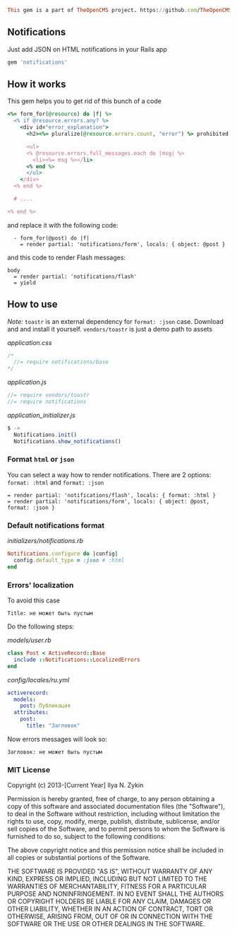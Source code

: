 ```ruby
This gem is a part of TheOpenCMS project. https://github.com/TheOpenCMS
```

## Notifications

Just add JSON on HTML notifications in your Rails app

```ruby
gem 'notifications'
```

## How it works

This gem helps you to get rid of this bunch of a code

```ruby
<%= form_for(@resource) do |f| %>
  <% if @resource.errors.any? %>
    <div id="error_explanation">
      <h2><%= pluralize(@resource.errors.count, "error") %> prohibited this resource from being saved:</h2>

      <ul>
      <% @resource.errors.full_messages.each do |msg| %>
        <li><%= msg %></li>
      <% end %>
      </ul>
    </div>
  <% end %>

  # ....

<% end %>
```

and replace it with the following code:

```slim
  - form_for(@post) do |f|
    = render partial: 'notifications/form', locals: { object: @post }
```

and this code to render Flash messages:

```slim
body
  = render partial: 'notifications/flash'
  = yield
```

## How to use

*Note:* `toastr` is an external dependency for `format: :json` case. Download and and install it yourself. `vendors/toastr` is just a demo path to assets

*application.css*

```css
/*
  //= require notifications/base
*/
```

*application.js*

```js
//= require vendors/toastr
//= require notifications
```

*application_initializer.js*

```js
$ ->
  Notifications.init()
  Notifications.show_notifications()
```

### Format `html` or `json`

You can select a way how to render notifications. There are 2 options: `format: :html` and `format: :json`

```slim
= render partial: 'notifications/flash', locals: { format: :html }
= render partial: 'notifications/form', locals: { object: @post, format: :json }
```

### Default notifications format

*initializers/notifications.rb*

```ruby
Notifications.configure do |config|
  config.default_type = :json # :html
end
```

### Errors' localization

To avoid this case

```
Title: не может быть пустым
```

Do the following steps:

*models/user.rb*

```ruby
class Post < ActiveRecord::Base
  include ::Notifications::LocalizedErrors
end
```

*config/locales/ru.yml*

```yml
activerecord:
  models:
    post: Публикация
  attributes:
    post:
      title: "Загловок"
```

Now errors messages will look so:

```
Загловок: не может быть пустым
```

### MIT License

Copyright (c) 2013-[Current Year] Ilya N. Zykin

Permission is hereby granted, free of charge, to any person obtaining a copy of this software and associated documentation files (the "Software"), to deal in the Software without restriction, including without limitation the rights to use, copy, modify, merge, publish, distribute, sublicense, and/or sell copies of the Software, and to permit persons to whom the Software is furnished to do so, subject to the following conditions:

The above copyright notice and this permission notice shall be included in all copies or substantial portions of the Software.

THE SOFTWARE IS PROVIDED "AS IS", WITHOUT WARRANTY OF ANY KIND, EXPRESS OR IMPLIED, INCLUDING BUT NOT LIMITED TO THE WARRANTIES OF MERCHANTABILITY, FITNESS FOR A PARTICULAR PURPOSE AND NONINFRINGEMENT. IN NO EVENT SHALL THE AUTHORS OR COPYRIGHT HOLDERS BE LIABLE FOR ANY CLAIM, DAMAGES OR OTHER LIABILITY, WHETHER IN AN ACTION OF CONTRACT, TORT OR OTHERWISE, ARISING FROM, OUT OF OR IN CONNECTION WITH THE SOFTWARE OR THE USE OR OTHER DEALINGS IN THE SOFTWARE.
